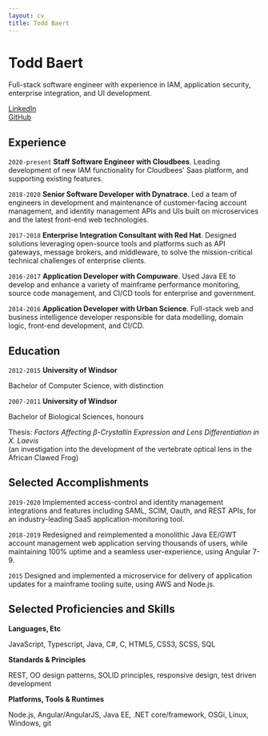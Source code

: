 ```yaml
---
layout: cv
title: Todd Baert
---
```

# Todd Baert

Full-stack software engineer with experience in IAM, application security, enterprise integration, and UI development.

[LinkedIn](https://www.linkedin.com/in/toddbaert)  
[GitHub](https://github.com/toddbaert)


## Experience

`2020-present`
__Staff Software Engineer with Cloudbees__. Leading development of new IAM functionality for Cloudbees' Saas platform, and supporting existing features.

`2018-2020`
__Senior Software Developer with Dynatrace__. Led a team of engineers in development and maintenance of customer-facing account management, and identity management APIs and UIs built on microservices and the latest front-end web technologies.

`2017-2018`
__Enterprise Integration Consultant with Red Hat__. Designed solutions leveraging open-source tools and platforms such as API gateways, message brokers, and middleware, to solve the mission-critical technical challenges of enterprise clients.

`2016-2017`
__Application Developer with Compuware__. Used Java EE to develop and enhance a variety of mainframe performance monitoring, source code management, and CI/CD tools for enterprise and government.

`2014-2016`
__Application Developer with Urban Science__. Full-stack web and business intelligence developer responsible for data modelling, domain logic, front-end development, and CI/CD.


## Education

`2012-2015`
__University of Windsor__

Bachelor of Computer Science, with distinction

`2007-2011`
__University of Windsor__

Bachelor of Biological Sciences, honours

Thesis: *Factors Affecting β-Crystallin Expression and Lens Differentiation in X. Laevis*  
(an investigation into the development of the vertebrate optical lens in the African Clawed Frog)


## Selected Accomplishments

`2019-2020`
Implemented access-control and identity management integrations and features including SAML, SCIM, Oauth, and REST APIs, for an industry-leading SaaS application-monitoring tool.

`2018-2019`
Redesigned and reimplemented a monolithic Java EE/GWT account management web application serving thousands of users, while maintaining 100% uptime and a seamless user-experience, using Angular 7-9.

`2015`
Designed and implemented a microservice for delivery of application updates for a mainframe tooling suite, using AWS and Node.js.


## Selected Proficiencies and Skills

__Languages, Etc__

JavaScript, Typescript, Java, C#, C, HTML5, CSS3, SCSS, SQL

__Standards & Principles__

REST, OO design patterns, SOLID principles, responsive design, test driven development

__Platforms, Tools & Runtimes__

Node.js, Angular/AngularJS, Java EE, .NET core/framework, OSGi, Linux, Windows, git
